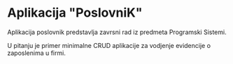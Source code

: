 # Aplikacija "PoslovniK"

Aplikacija poslovnik predstavlja zavrsni rad iz predmeta Programski Sistemi.

U pitanju je primer minimalne CRUD aplikacije za vodjenje evidencije o
zaposlenima u firmi.
